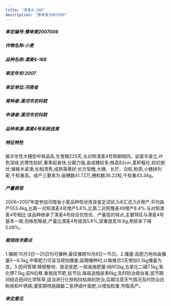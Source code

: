```yaml
---
title: "漯麦4-168"
description: "豫审麦2007006"
---
```

##### 审定编号:豫审麦2007006

##### 作物名称:小麦

##### 品种名称:漯麦4-168

##### 审定年份:2007

##### 审定单位:河南省

##### 育种者:漯河市农科院

##### 申请者:漯河市农科院

##### 品种来源:漯麦4号系统选育

##### 特征特性
属半冬性大穗型中熟品系,生育期225天,与对照漯麦4号熟期相同。幼苗半直立,叶色深绿,抗寒性较好,春季起身快,分蘖力强,亩成穗较多;株高82cm,茎秆粗壮,较抗倒伏;植株半紧凑,长相清秀,成熟落黄好;长方型穗,大穗、长芒、白粒,粉质,小穗排列密,千粒重高。成产三要素为:亩穗数41.72万,穗粒数36.22粒,千粒重43.34g。

##### 产量表现
2006~2007年度参加河南省小麦品种性状改良鉴定试验,5点汇总,5点增产,平均亩产553.4kg,比第一对照漯麦4号增产5.6%,比第二对照豫麦49增产8.4%.与对照漯麦4号相比:该品种继承了漯麦4号综合抗性优、产量高的特点,主要特征与漯麦4号基本一致,但株型略紧,产量比漯麦4号提高5.6%,容重提高16.6g,黑胚率下降5.08%。

##### 栽培技术要点
1.播期:10月3日—25日均可播种,最佳播期10月8日—15日。2.播量:高肥力地块亩播量5—6.5㎏,中等肥力可适当增加播量;延期播种时,以每推迟3天增加0.5㎏播量为宜。3.田间管理:精细整地、施足底肥,一般亩施肥量:纯N12㎏,五氧化二磷7.5㎏,氧化钾7.5㎏;前N后移,重施拔节肥,拔节后,每亩追施尿素6㎏;及时防治病虫害,拔节期间结合田间化学除草,适当进行化控和纹枯病的防治,后期注意天气情况及时防治白粉病和叶锈病;灌浆期喷施磷酸二氢钾或叶面肥,以增加粒重,夺取高产。

##### 审定意见

